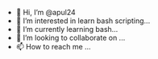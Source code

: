 - 👋 Hi, I’m @apul24
- 👀 I’m interested in learn bash scripting...
- 🌱 I’m currently learning bash...
- 💞️ I’m looking to collaborate on ...
- 📫 How to reach me ...

<!---
apul24/apul24 is a ✨ special ✨ repository because its `README.md` (this file) appears on your GitHub profile.
You can click the Preview link to take a look at your changes.
--->
